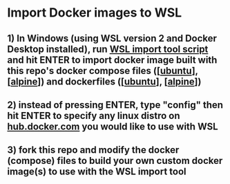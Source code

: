 # Import Docker images to WSL

## 1) In Windows (using WSL version 2 and Docker Desktop installed), run [WSL import tool script](scripts/wsl-import.bat) and hit ENTER to import docker image built with this repo's docker compose files ([[ubuntu](docker-compose.ubuntu.yaml)], [[alpine](docker-compose.alpine.yaml)]) and dockerfiles ([[ubuntu](dockerfile.ubuntu)], [[alpine](docker-file.alpine)])

## 2) instead of pressing ENTER, type "config" then hit ENTER to specify any linux distro on [hub.docker.com](https://hub.docker.com/) you would like to use with WSL

## 3) fork this repo and modify the docker (compose) files to build your own custom docker image(s) to use with the WSL import tool